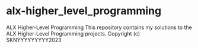 # alx-higher_level_programming
 ALX Higher-Level Programming  This repository contains my solutions to the ALX Higher-Level Programming projects.  Copyright (c) SKNYYYYYYYYY2023
